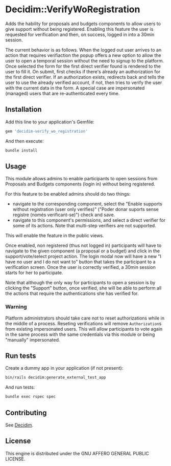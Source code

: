 # Decidim::VerifyWoRegistration

Adds the hability for proposals and budgets components to allow users to give support without being registered. Enabling this feature the user is requested for verification and then, on success, logged in into a 30min session.

The current behavior is as follows. When the logged out user arrives to an action that requires verifiaction the popup offers a new option to allow the user to open a temporal session without the need to signup to the platform. Once selected the form for the first direct verifier found is rendered to the user to fill it.
On submit, first checks if there's already an authorization for the first direct verifier. If an authorization exists, redirects back and tells the user to use the already verified account, if not, then tries to verify the user with the current data in the form.
A special case are impersonated (managed) users that are re-authenticated every time.

## Installation

Add this line to your application's Gemfile:

```ruby
gem 'decidim-verify_wo_registration'
```

And then execute:

```bash
bundle install
```

## Usage

This module allows admins to enable participants to open sessions from Proposals and Budgets components (login in) without being registered.

For this feature to be enabled admins should do two things:

- navigate to the corresponding component, select the "Enable supports without registration (user only verifies)" ("Poder donar suports sense registre (només verificant-se)") check and save.
- navigate to this component's permissions, and select a direct verifier for some of its actions. Note that multi-step verifiers are not supported.

This will enable the feature in the public views.

Once enabled, non registered (thus not logged in) participants will have to navigate to the given component (a proposal or a budget) and click in the support/vote/select project action. The login modal now will have a new "I have no user and I do not want to" button that takes the participant to a verification screen. Once the user is correctly verified, a 30min session starts for her to participate.

Note that although the only way for participants to open a session is by clicking the "Support" button, once verified, she will be able to perform all the actions that require the authentications she has verified for.

### Warning

Platform administrators should take care not to reset authorizations while in the middle of a process.
Reseting verifications will remove `Authorization`s from existing impersonated users. This will allow participants to vote again in the same process with the same credentials via this module or being "manually" impersonated.

## Run tests

Create a dummy app in your application (if not present):

```bash
bin/rails decidim:generate_external_test_app
```

And run tests:

```bash
bundle exec rspec spec
```

## Contributing

See [Decidim](https://github.com/decidim/decidim).

## License

This engine is distributed under the GNU AFFERO GENERAL PUBLIC LICENSE.
